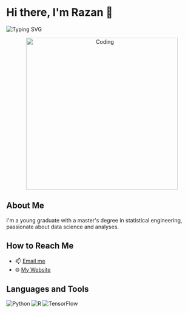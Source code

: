 
# Hi there, I'm Razan 👋

<!-- Typing animation -->
![Typing SVG](https://readme-typing-svg.herokuapp.com?font=Fira+Code&duration=1200&pause=1000&color=F70000&width=800&lines=Young+graduate+of+a+master's+degree+in+statistical+engineering.;Passionate+about+data+science/analyses.)

<!-- Center the GIF -->
<p align="center">
  <img alt="Coding" width="400" src="https://cdn.dribbble.com/users/72535/screenshots/2630779/data_visualization_by_jardson_almeida.gif">
</p>


## About Me
I'm a young graduate with a master's degree in statistical engineering, passionate about data science and analyses.

## How to Reach Me
- 📫 [Email me](mailto:razantejjar1@gmail.com)
- 🌐 [My Website](https://razan-altujjar.netlify.app/)

## Languages and Tools
![Python](https://img.shields.io/badge/-Python-3776AB?logo=python&logoColor=white)
![R](https://img.shields.io/badge/-R-276DC3?logo=r&logoColor=white)
![TensorFlow](https://img.shields.io/badge/-TensorFlow-F05032?logo=tensorflow&logoColor=white)
